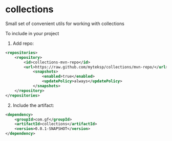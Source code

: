 # collections
Small set of convenient utils for working with collections


To include in your project

1. Add repo:
```xml
<repositories>
	<repository>
		<id>collections-mvn-repo</id>
		<url>https://raw.github.com/myteksp/collections/mvn-repo/</url>
			<snapshots>
				<enabled>true</enabled>
				<updatePolicy>always</updatePolicy>
			</snapshots>
	</repository>
</repositories>
```

2. Include the artifact:
```xml
<dependency>
	<groupId>com.gf</groupId>
	<artifactId>collections</artifactId>
	<version>0.0.1-SNAPSHOT</version>
</dependency>
```